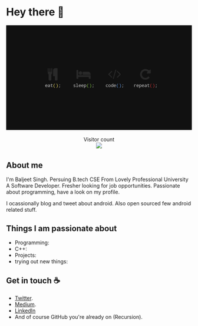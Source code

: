 # Hey there :wave:

<img src="https://github.com/baljeet-singh97/baljeet-singh97/blob/main/resources/1102001.jpg" alt="Hello world">

<p align="center"> 
  Visitor count<br>
  <img src="https://profile-counter.glitch.me/baljeet-singh97/count.svg" />
</p>

## About me

I'm Baljeet Singh. Persuing B.tech CSE From Lovely Professional University A Software Developer. Fresher looking for job opportunities. Passionate about programming, have a look on my profile.

I ocassionally blog and tweet about android. Also open sourced few android related stuff.  


## Things I am passionate about

- Programming:
- C++:
- Projects:
- trying out new things:

## Get in touch :coffee:

- [Twitter](https://twitter.com/bljt_kuntal).
- [Medium](https://medium.com/@baljeet-singh97).
- [LinkedIn](https://www.linkedin.com/in/baljeet-singh97/)
- And of course GitHub you're already on (Recursion).


<!--
**sagar-viradiya/sagar-viradiya** is a ✨ _special_ ✨ repository because its `README.md` (this file) appears on your GitHub profile.

Here are some ideas to get you started:

- 🔭 I’m currently working on ...
- 🌱 I’m currently learning ...
- 👯 I’m looking to collaborate on Projects
- 💬 Ask me about Programming and me
- 📫 How to reach me: Drop msg on [LinkedIn]
- 😄 Species: Human, Animals, Programmer
- ⚡ Fun fact: Run it again even if u didnt change anything.
-->
